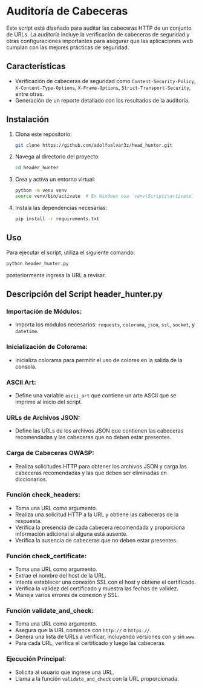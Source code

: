 # Auditoría de Cabeceras

Este script está diseñado para auditar las cabeceras HTTP de un conjunto de URLs. La auditoría incluye la verificación de cabeceras de seguridad y otras configuraciones importantes para asegurar que las aplicaciones web cumplan con las mejores prácticas de seguridad.

## Características

- Verificación de cabeceras de seguridad como `Content-Security-Policy`, `X-Content-Type-Options`, `X-Frame-Options`, `Strict-Transport-Security`, entre otras.
- Generación de un reporte detallado con los resultados de la auditoría.

## Instalación

1. Clona este repositorio:
    ```bash
    git clone https://github.com/adolfoalvar3z/head_hunter.git
    ```
2. Navega al directorio del proyecto:
    ```bash
    cd header_hunter
    ```
3. Crea y activa un entorno virtual:
    ```bash
    python -m venv venv
    source venv/bin/activate  # En Windows usa `venv\Scripts\activate`
    ```
4. Instala las dependencias necesarias:
    ```bash
    pip install -r requirements.txt
    ```

## Uso

Para ejecutar el script, utiliza el siguiente comando:
```bash
python header_hunter.py
```
posteriormente ingresa la URL a revisar.

## Descripción del Script header_hunter.py

### Importación de Módulos:

- Importa los módulos necesarios: `requests`, `colorama`, `json`, `ssl`, `socket`, y `datetime`.

### Inicialización de Colorama:

- Inicializa colorama para permitir el uso de colores en la salida de la consola.

### ASCII Art:

- Define una variable `ascii_art` que contiene un arte ASCII que se imprime al inicio del script.

### URLs de Archivos JSON:

- Define las URLs de los archivos JSON que contienen las cabeceras recomendadas y las cabeceras que no deben estar presentes.

### Carga de Cabeceras OWASP:

- Realiza solicitudes HTTP para obtener los archivos JSON y carga las cabeceras recomendadas y las que deben ser eliminadas en diccionarios.

### Función check_headers:

- Toma una URL como argumento.
- Realiza una solicitud HTTP a la URL y obtiene las cabeceras de la respuesta.
- Verifica la presencia de cada cabecera recomendada y proporciona información adicional si alguna está ausente.
- Verifica la ausencia de cabeceras que no deben estar presentes.

### Función check_certificate:

- Toma una URL como argumento.
- Extrae el nombre del host de la URL.
- Intenta establecer una conexión SSL con el host y obtiene el certificado.
- Verifica la validez del certificado y muestra las fechas de validez.
- Maneja varios errores de conexión y SSL.

### Función validate_and_check:

- Toma una URL como argumento.
- Asegura que la URL comience con `http://` o `https://`.
- Genera una lista de URLs a verificar, incluyendo versiones con y sin `www`.
- Para cada URL, verifica el certificado y luego las cabeceras.

### Ejecución Principal:

- Solicita al usuario que ingrese una URL.
- Llama a la función `validate_and_check` con la URL proporcionada.
